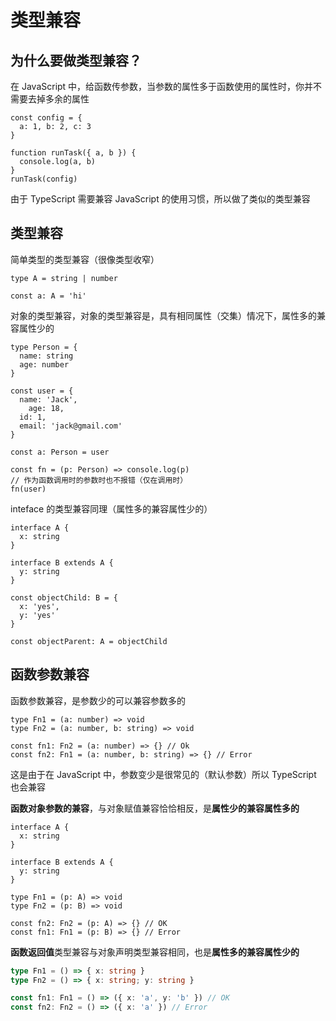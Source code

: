# 类型兼容

## 为什么要做类型兼容？

在 JavaScript 中，给函数传参数，当参数的属性多于函数使用的属性时，你并不需要去掉多余的属性

```tsx
const config = {
  a: 1, b: 2, c: 3
}

function runTask({ a, b }) {
  console.log(a, b)
}
runTask(config)
```

由于 TypeScript 需要兼容 JavaScript 的使用习惯，所以做了类似的类型兼容

## 类型兼容

简单类型的类型兼容（很像类型收窄）

```tsx
type A = string | number

const a: A = 'hi'
```

对象的类型兼容，对象的类型兼容是，具有相同属性（交集）情况下，属性多的兼容属性少的

```tsx
type Person = {
  name: string
  age: number
}

const user = {
  name: 'Jack',
	age: 18,
  id: 1,
  email: 'jack@gmail.com'
}

const a: Person = user

const fn = (p: Person) => console.log(p)
// 作为函数调用时的参数时也不报错（仅在调用时）
fn(user)
```

inteface 的类型兼容同理（属性多的兼容属性少的）

```tsx
interface A {
  x: string
}

interface B extends A {
  y: string
}

const objectChild: B = {
  x: 'yes',
  y: 'yes'
}

const objectParent: A = objectChild
```

## 函数参数兼容

函数参数兼容，是参数少的可以兼容参数多的

```tsx
type Fn1 = (a: number) => void
type Fn2 = (a: number, b: string) => void

const fn1: Fn2 = (a: number) => {} // Ok
const fn2: Fn1 = (a: number, b: string) => {} // Error
```

这是由于在 JavaScript 中，参数变少是很常见的（默认参数）所以 TypeScript 也会兼容

**函数对象参数的兼容**，与对象赋值兼容恰恰相反，是**属性少的兼容属性多的**

```tsx
interface A {
  x: string
}

interface B extends A {
  y: string
}

type Fn1 = (p: A) => void
type Fn2 = (p: B) => void

const fn2: Fn2 = (p: A) => {} // OK
const fn1: Fn1 = (p: B) => {} // Error
```

**函数返回值**类型兼容与对象声明类型兼容相同，也是**属性多的兼容属性少的**

```typescript
type Fn1 = () => { x: string }
type Fn2 = () => { x: string; y: string }

const fn1: Fn1 = () => ({ x: 'a', y: 'b' }) // OK
const fn2: Fn2 = () => ({ x: 'a' }) // Error
```
